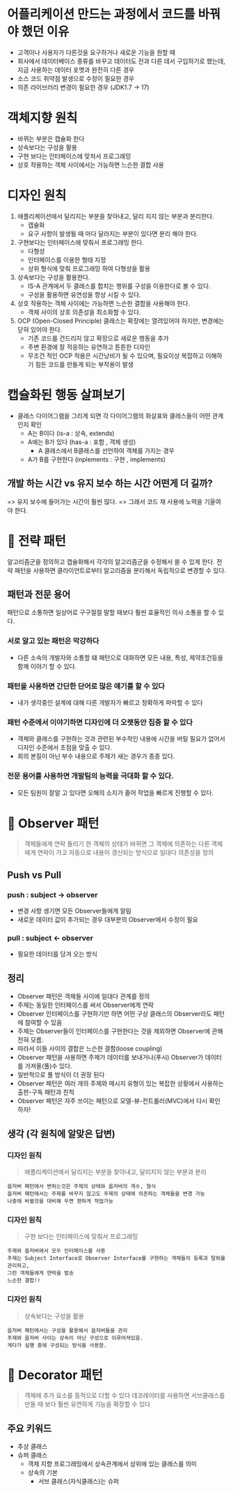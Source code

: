 
# 어플리케이션 만드는 과정에서 코드를 바꿔야 했던 이유
- 고객이나 사용자가 다른것을 요구하거나 새로운 기능을 원할 때
- 회사에서 데이터베이스 종류를 바꾸고 데이터도 전과 다른 데서 구입하기로 했는데, 지금 사용하는 데이터 포멧과 완전히 다른 경우
- 소스 코드 취약점 발생으로 수정이 필요한 경우
- 의존 라이브러리 변경이 필요한 경우 (JDK1.7 -> 17)


# 객체지향 원칙
- 바뀌는 부분은 캡슐화 한다
- 상속보다는 구성을 활용
- 구현 보다는 인터페이스에 맞처서 프로그래밍
- 상호 작용하는 객체 사이에서는 가능하면 느슨한 결합 사용

# 디자인 원칙

1. 애플리케이션에서 달리지는 부분을 찾아내고, 달리 지지 않는 부분과 분리한다.
	- 캡슐화 
	- 요구 사항이 발생될 때 마다 달라지는 부분이 있다면 분리 해야 한다.
2. 구현보다는 인터페이스에 맞춰서 프로그래밍 한다.
	- 다형성
	- 인터페이스를 이용한 형태 지정
	- 상위 형식에 맞춰 프로그래밍 하여 다형성을 활용
3. 상속보다는 구성을 활용한다.
	- IS-A 관계에서 두 클래스를 합치는 행위를 구성을 이용한다로 볼 수 있다.
	- 구성을 활용하면 유연성을 향상 시킬 수 있다.
4. 상호 작용하는 객체 사이에는 가능하면 느슨한 결합을 사용해야 한다.
	- 객체 사이의 상호 의존성을 최소화할 수 있다.
5. OCP (Open-Closed Principle)  클래스는 확장에는 열려있어야 하지만, 변경에는 닫혀 있어야 한다. 
	- 기존 코드를 건드리지 않고 확장으로 새로운 행동을 추가
	- 주변 환경에 잘 적응하는 유연하고 튼튼한 디자인
	- 무조건 적인 OCP 적용은 시간낭비가 될 수 있으며, 필요이상 복잡하고 이해하기 힘든 코드를 만들게 되는 부작용이 발생

# 캡슐화된 행동 살펴보기
- 클래스 다이어그램을 그리게 되면 각 다이어그램의 화살표와 클래스들이 어떤 관계인지 확인
	- A는 B이다 (is-a : 상속, extends)
	- A에는 B가 있다 (has-a : 포함 , 객체 생성) 
		- A 클래스에서 B클래스를 선언하여 객체를 가지는 경우
	- A가 B를 구현한다 (inplements : 구현 , implements)


## 개발 하는 시간 vs 유지 보수 하는 시간 어떤게 더 길까?
=> 유지 보수에 들어가는 시간이 훨씬 많다.
=> 그래서 코드 재 사용에 노력을 기울여야 한다.




# 🌈 전략 패턴
알고리즘군을 정의하고 캡슐화해서 각각의 알고리즘군을 수정해서 쓸 수 있게 한다.
전략 패턴을 사용하면 클라이언트로부터 알고리즘을 분리해서 독립적으로 변경할 수 있다.



## 패턴과 전문 용어
패턴으로 소통하면 일상어로 구구절절 말할 때보다 훨씬 효율적인 의사 소통을 할 수 있다.

### 서로 알고 있는 패턴은 막강하다
- 다른 소속의 개발자와 소통할 떄 패턴으로 대화하면 모든 내용, 특성, 제약조건등을 함께 이야기 할 수 있다.
### 패턴을 사용하면 간단한 단어로 많은 얘기를 할 수 있다
- 내가 생각중인 설계에 대해 다른 개발자가 빠르고 정확하게 파악할 수 있다

### 패턴 수준에서 이야기하면 디자인에 더 오랫동안 집중 할 수 있다
- 객체와 클래스를 구현하는 것과 관련된 부수적인 내용에 시간을 버릴 필요가 없어서 디자인 수준에서 초점을 맞출 수 있다.
- 회의 본질이 아닌 부수 내용으로 주제가 새는 경우가 종종 있다.

### 전문 용어를 사용하면 개발팀의 능력을 극대화 할 수 있다.
- 모든 팀원이 잘알 고 있다면 오해의 소지가 줄어 작업을 빠르게 진행할 수 있다.



# 🌈 Observer 패턴
 > 객체들에게 연락 돌리기
 > 한 객체의 상태가 바뀌면 그 객체에 의존하는 다른 객체에게 연락이 가고 자동으로 내용이 갱신되는 방식으로 일대다 의존성을 정의

## Push vs Pull
### push : subject -> observer
- 변경 사항 생기면 모든 Observer들에게 알림
- 새로운 데이터 값이 추가되는 경우 대부분의 Observer에서 수정이 필요
### pull : subject <- observer
- 필요한 데이터를 당겨 오는 방식

## 정리
- Observer 패턴은 객체들 사이에 일대다 관계를 정의 
- 주제는 동일한 인터페이스를 써서 Observer에게 연락
- Observer 인터페이스를 구현하기만 하면 어떤 구상 클래스의 Observer라도 패턴에 참여할 수 있음
- 주제는 Observer들이 인터페이스를 구현한다는 것을 제외하면 Observer에 관해 전혀 모름.
- 따라서 이들 사이의 결합은 느슨한 결함(loose coupling)
- Observer 패턴을 사용하면 주제가 데이터를 보내거나(푸시) Observer가 데이터를 가져올(풀)수 있다.
- 일반적으로 풀 방식이 더 권장 된다
- Observer 패턴은 여러 개의 주제와 메시지 유형이 있는 복잡한 상황에서 사용하는 출판-구독 패턴과 친척
- Observer 패턴은 자주 쓰이는 패턴으로 모델-뷰-컨트롤러(MVC)에서 다시 확인 하자!

## 생각 (각 원칙에 알맞은 답변)
### 디자인 원칙 
> 애플리케이션에서 달리지는 부분을 찾아내고, 달리지지 않는 부분과 분리

```
옵저버 패턴에서 변하는것은 주제의 상태와 옵저버의 개수, 형식
옵저버 패턴에서는 주제를 바꾸지 않고도 주제의 상태에 의존하는 객체들을 변경 가능
나중에 바뀔것을 대비해 두면 편하게 작업가능
```

### 디자인 원칙
> 구현 보다는 인터페이스에 맞춰서 프로그래밍
```
주제와 옵저버에서 모두 인터페이스를 사용
주제는 Subject Interface로 Observer Interface를 구현하는 객체들의 등록과 탈퇴를 관리하고, 
그런 객체들에게 연락을 발송
느슨한 결합!!
```


### 디자인 원칙
> 상속보다는 구성을 활용
```
옵저버 패턴에서는 구성을 활용해서 옵저버들을 관리
주제와 옵저버 사이는 상속이 아닌 구성으로 이루어져있음.
게다가 실행 중에 구성되는 방식을 사용함.
```


# 🌈 Decorator 패턴
 > 객체에 추가 요소를 동적으로 더할 수 있다
 > 데코레이터를 사용하면 서브클래스를 만들 때 보다 훨씬 유연하게 기능을 확장할 수 있다
 
 
## 주요 키워드
- 추상 클래스
- 슈퍼 클래스
	- 객체 지향 프로그래밍에서 상속관계에서 상위에 있는 클래스를 의미
	- 상속의 기본
		- 서브 클래스(자식클래스)는 슈퍼 